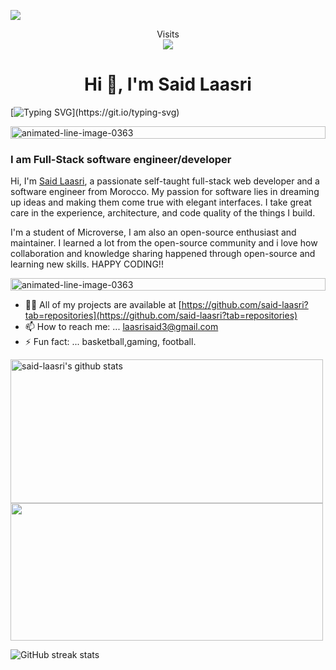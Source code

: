 ![](https://img.shields.io/badge/Microverse-blueviolet)

<p  align="center"> 
  Visits<br>
  <img src="https://profile-counter.glitch.me/said-laasri/count.svg" />
</p>

<h1 align="center">Hi 👋, I'm Said Laasri</h1>

[![Typing SVG](https://readme-typing-svg.herokuapp.com?font=Architects+Daughter&size=30&color=7AF79A&lines=Hi👋!;Said-laasri+here...;I'm+a+full+stack+developer;I'm+available+for+hire;)](https://git.io/typing-svg)

<a href="https://www.animatedimages.org/cat-lines-562.htm"><img width="100%" height="20" src="https://www.animatedimages.org/data/media/562/animated-line-image-0363.gif" border="0" alt="animated-line-image-0363" /></a>



### I am Full-Stack software engineer/developer
Hi, I'm [Said Laasri](https://www.linkedin.com/in/said-laasri-8a4367172/), a passionate self-taught full-stack web developer and a software engineer from Morocco. My passion for software lies in dreaming up ideas and making them come true with elegant interfaces. I take great care in the experience, architecture, and code quality of the things I build.

I'm a student of Microverse, I am also an open-source enthusiast and maintainer. I learned a lot from the open-source community and i love how collaboration and knowledge sharing happened through open-source and learning new skills. 
HAPPY CODING!!

<a href="https://www.animatedimages.org/cat-lines-562.htm"><img width="100%" height="20" src="https://www.animatedimages.org/data/media/562/animated-line-image-0363.gif" border="0" alt="animated-line-image-0363" /></a>


- 👨‍💻 All of my projects are available at [https://github.com/said-laasri?tab=repositories](https://github.com/said-laasri?tab=repositories)
- 📫 How to reach me: ... laasrisaid3@gmail.com
- ⚡ Fun fact: ... basketball,gaming, football.
<div display="flex">
<a href="https://github.com/laasri-said/github-readme-stats"><img align="start" width="500" height="230" src="https://github-readme-stats.vercel.app/api?username=said-laasri&show_icons=true&include_all_commits=true&theme=buefy&hide_border=true" alt="said-laasri's github stats" /></a> 
<a href="https://github.com/said-laasri/github-readme-stats"><img align="end" width="500" height="220" src="https://github-readme-stats.vercel.app/api/top-langs/?username=said-laasri&layout=compact&theme=buefy&hide_border=true" /></a> 

![GitHub streak stats](https://github-readme-streak-stats.herokuapp.com/?user=said-laasri) 
</div>

